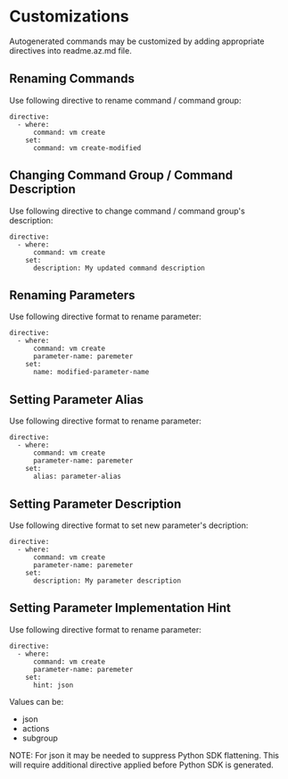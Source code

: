 # Customizations

Autogenerated commands may be customized by adding appropriate directives into readme.az.md file.

## Renaming Commands 

Use following directive to rename command / command group: 

    directive: 
      - where: 
          command: vm create 
        set:
          command: vm create-modified

## Changing Command Group / Command Description 

Use following directive to change command / command group's description: 

    directive: 
      - where: 
          command: vm create 
        set:
          description: My updated command description


## Renaming Parameters

Use following directive format to rename parameter:
 

    directive: 
      - where: 
          command: vm create
          parameter-name: paremeter 
        set:
          name: modified-parameter-name

## Setting Parameter Alias

Use following directive format to rename parameter:
 

    directive: 
      - where: 
          command: vm create
          parameter-name: paremeter 
        set:
          alias: parameter-alias

## Setting Parameter Description

Use following directive format to set new parameter's decription:
 

    directive: 
      - where: 
          command: vm create
          parameter-name: paremeter 
        set:
          description: My parameter description

## Setting Parameter Implementation Hint

Use following directive format to rename parameter:
 

    directive: 
      - where: 
          command: vm create
          parameter-name: paremeter 
        set:
          hint: json

Values can be:
- json
- actions
- subgroup

NOTE: For json it may be needed to suppress Python SDK flattening. This will require additional directive applied before Python SDK is generated.




